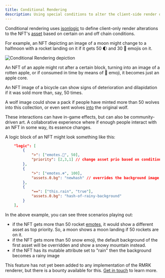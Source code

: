 ```yaml
---
title: Conditional Rendering
description: Using special conditions to alter the client-side render of an NFT's asset
---
```


Conditional rendering uses [jsonlogic](https://jsonlogic.com/) to define
client-only render alterations to the NFT's [asset](/explanations/nft_legos/multiasset) based
on certain on and off chain conditions.

For example, an NFT depicting an image of a moon might change to a halfmoon with
a rocket landing on it if it gets 50 🌓 and 30 🚀 emojis on it.

![Conditional Rendering depiction](../../../../assets/cr_01.png)

An NFT of an apple might rot after a certain block, turning into an image of a
rotten apple, or if consumed in time by means of 🍴 emoji, it becomes just an
apple core.

An NFT image of a bicycle can show signs of deterioration and dilapidation if it
was sold more than, say, 50 times.

A wolf image could show a pack if people have minted more than 50 wolves into
this collection, or even sent wolves [into](/explanations/nft_legos/nestable) the original
wolf.

These interactions can have in-game effects, but can also be community-driven
art. A collaborative experience where if enough people interact with an NFT in
some way, its essence changes.

A logic block of an NFT might look something like this:

```json
    "logic": [
        {
            ">": ["emotes.🚀", 50],
            "priority": [2,3,1] // change asset prio based on condition == true
        },
        {
            ">": ["emotes.❄", 100],
            "assets.0.bg": "newhash" // overrides the background image in the catalog, if such a part exists
        },
        {
            "==": ["this.rain", "true"],
            "assets.0.bg": "hash-of-rainy-background"
        }
    ],
```

In the above example, you can see three scenarios playing out:

- if the NFT gets more than 50 rocket [emotes](/explanations/nft_legos/emote), it would show
  a different asset as top priority. So, a moon shows a moon landing if 50
  rockets are on it.
- if the NFT gets more than 50 snow emoji, the default background of the first
  asset will be overridden and show a snowy mountain instead.
- if the NFT has its mutable attribute set to "rain" then the background becomes
  a rainy image

This feature has not yet been added to any implementation of the RMRK renderer,
but there is a bounty available for this. [Get in touch](https://t.me/rmrk_impl)
to learn more.
